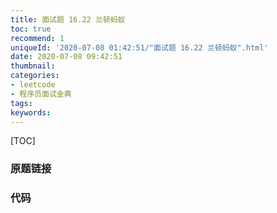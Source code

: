 ```yaml
---
title: 面试题 16.22 兰顿蚂蚁
toc: true
recommend: 1
uniqueId: '2020-07-08 01:42:51/"面试题 16.22 兰顿蚂蚁".html'
date: 2020-07-08 09:42:51
thumbnail:
categories:
- leetcode
- 程序员面试金典
tags:
keywords:
---
```


[TOC]

<!--more-->

### 原题链接



### 代码

```python

```

